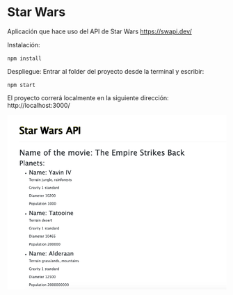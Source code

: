 # Star Wars
Aplicación que hace uso del API de Star Wars https://swapi.dev/

Instalación: 
```
npm install
```
Despliegue:
Entrar al folder del proyecto desde la terminal y escribir:

```
npm start
```
El proyecto correrá localmente en la siguiente dirección:
http://localhost:3000/

![Application preview](https://raw.githubusercontent.com/lcgaravito/star-wars/master/public/images/preview.png)
